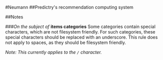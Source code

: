 #Neumann 
##Predictry's recommendation computing system


##Notes

###*On the subject of* **items categories**
Some categories contain special characters, which are not filesystem friendly. For such categories,
these special characters should be replaced with an underscore. This rule does not apply to spaces,
as they should be filesystem friendly.

*Note: This currently applies to the `/` character.*